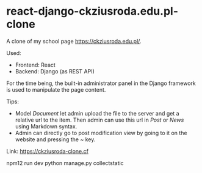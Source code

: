 # react-django-ckziusroda.edu.pl-clone
A clone of my school page https://ckziusroda.edu.pl/.

Used:
- Frontend: React
- Backend: Django (as REST API)
  
For the time being, the built-in administrator panel in the Django framework is used to manipulate the page content.

Tips:
- Model *Document* let admin upload the file to the server and get a relative url to the item. Then admin can use this url in *Post* or *News* using Markdown syntax.
- Admin can directly go to post modification view by going to it on the website and pressing the *~* key.

Link: https://ckziusroda-clone.cf

npm12 run dev
python manage.py collectstatic
